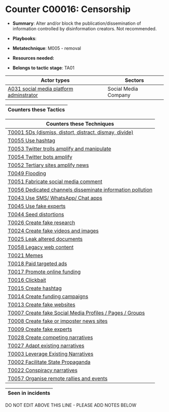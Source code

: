# Counter C00016: Censorship

* **Summary**: Alter and/or block the publication/dissemination of information controlled by disinformation creators. Not recommended. 

* **Playbooks**: 

* **Metatechnique**: M005 - removal

* **Resources needed:** 

* **Belongs to tactic stage**: TA01


| Actor types | Sectors |
| ----------- | ------- |
| [A031 social media platform adminstrator](../actortypes/A031.md) | Social Media Company |



| Counters these Tactics |
| ---------------------- |



| Counters these Techniques |
| ------------------------- |
| [T0001 5Ds (dismiss, distort, distract, dismay, divide)](../techniques/T0001.md) |
| [T0055 Use hashtag](../techniques/T0055.md) |
| [T0053 Twitter trolls amplify and manipulate](../techniques/T0053.md) |
| [T0054 Twitter bots amplify](../techniques/T0054.md) |
| [T0052 Tertiary sites amplify news](../techniques/T0052.md) |
| [T0049 Flooding](../techniques/T0049.md) |
| [T0051 Fabricate social media comment](../techniques/T0051.md) |
| [T0056 Dedicated channels disseminate information pollution](../techniques/T0056.md) |
| [T0043 Use SMS/ WhatsApp/ Chat apps](../techniques/T0043.md) |
| [T0045 Use fake experts](../techniques/T0045.md) |
| [T0044 Seed distortions](../techniques/T0044.md) |
| [T0026 Create fake research](../techniques/T0026.md) |
| [T0024 Create fake videos and images](../techniques/T0024.md) |
| [T0025 Leak altered documents](../techniques/T0025.md) |
| [T0058 Legacy web content](../techniques/T0058.md) |
| [T0021 Memes](../techniques/T0021.md) |
| [T0018 Paid targeted ads](../techniques/T0018.md) |
| [T0017 Promote online funding](../techniques/T0017.md) |
| [T0016 Clickbait](../techniques/T0016.md) |
| [T0015 Create hashtag](../techniques/T0015.md) |
| [T0014 Create funding campaigns](../techniques/T0014.md) |
| [T0013 Create fake websites](../techniques/T0013.md) |
| [T0007 Create fake Social Media Profiles / Pages / Groups](../techniques/T0007.md) |
| [T0008 Create fake or imposter news sites](../techniques/T0008.md) |
| [T0009 Create fake experts](../techniques/T0009.md) |
| [T0028 Create competing narratives](../techniques/T0028.md) |
| [T0027 Adapt existing narratives](../techniques/T0027.md) |
| [T0003 Leverage Existing Narratives](../techniques/T0003.md) |
| [T0002 Facilitate State Propaganda](../techniques/T0002.md) |
| [T0022 Conspiracy narratives](../techniques/T0022.md) |
| [T0057 Organise remote rallies and events](../techniques/T0057.md) |



| Seen in incidents |
| ----------------- |


DO NOT EDIT ABOVE THIS LINE - PLEASE ADD NOTES BELOW